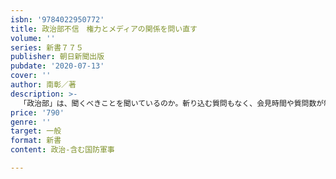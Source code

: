 ```yaml
---
isbn: '9784022950772'
title: 政治部不信　権力とメディアの関係を問い直す
volume: ''
series: 新書７７５
publisher: 朝日新聞出版
pubdate: '2020-07-13'
cover: ''
author: 南彰／著
description: >-
  「政治部」は、聞くべきことを聞いているのか。斬り込む質問もなく、会見時間や質問数が制限されようと、オフレコ取材と称して政治家と「メシ」を共にする姿に多くの批判が集まる。記者は「共犯者」であってはならない。政治取材の現場を知る筆者が、旧態依然とした体質に警鐘を鳴らす。
price: '790'
genre: ''
target: 一般
format: 新書
content: 政治-含む国防軍事

---
```

